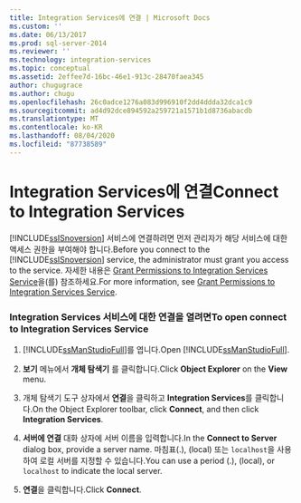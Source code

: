 ```yaml
---
title: Integration Services에 연결 | Microsoft Docs
ms.custom: ''
ms.date: 06/13/2017
ms.prod: sql-server-2014
ms.reviewer: ''
ms.technology: integration-services
ms.topic: conceptual
ms.assetid: 2effee7d-16bc-46e1-913c-28470faea345
author: chugugrace
ms.author: chugu
ms.openlocfilehash: 26c0adce1276a083d996910f2dd4ddda32dca1c9
ms.sourcegitcommit: ad4d92dce894592a259721a1571b1d8736abacdb
ms.translationtype: MT
ms.contentlocale: ko-KR
ms.lasthandoff: 08/04/2020
ms.locfileid: "87738589"
---
```

# <a name="connect-to-integration-services"></a><span data-ttu-id="546d1-102">Integration Services에 연결</span><span class="sxs-lookup"><span data-stu-id="546d1-102">Connect to Integration Services</span></span>
  <span data-ttu-id="546d1-103">[!INCLUDE[ssISnoversion](../includes/ssisnoversion-md.md)] 서비스에 연결하려면 먼저 관리자가 해당 서비스에 대한 액세스 권한을 부여해야 합니다.</span><span class="sxs-lookup"><span data-stu-id="546d1-103">Before you connect to the [!INCLUDE[ssISnoversion](../includes/ssisnoversion-md.md)] service, the administrator must grant you access to the service.</span></span> <span data-ttu-id="546d1-104">자세한 내용은 [Grant Permissions to Integration Services Service](../../2014/integration-services/grant-permissions-to-integration-services-service.md)을(를) 참조하세요.</span><span class="sxs-lookup"><span data-stu-id="546d1-104">For more information, see [Grant Permissions to Integration Services Service](../../2014/integration-services/grant-permissions-to-integration-services-service.md).</span></span>  
  
### <a name="to-open-connect-to-integration-services-service"></a><span data-ttu-id="546d1-105">Integration Services 서비스에 대한 연결을 열려면</span><span class="sxs-lookup"><span data-stu-id="546d1-105">To open connect to Integration Services Service</span></span>  
  
1.  <span data-ttu-id="546d1-106">[!INCLUDE[ssManStudioFull](../includes/ssmanstudiofull-md.md)]를 엽니다.</span><span class="sxs-lookup"><span data-stu-id="546d1-106">Open [!INCLUDE[ssManStudioFull](../includes/ssmanstudiofull-md.md)].</span></span>  
  
2.  <span data-ttu-id="546d1-107">**보기** 메뉴에서 **개체 탐색기** 를 클릭합니다.</span><span class="sxs-lookup"><span data-stu-id="546d1-107">Click **Object Explorer** on the **View** menu.</span></span>  
  
3.  <span data-ttu-id="546d1-108">개체 탐색기 도구 상자에서 **연결**을 클릭하고 **Integration Services**를 클릭합니다.</span><span class="sxs-lookup"><span data-stu-id="546d1-108">On the Object Explorer toolbar, click **Connect**, and then click **Integration Services**.</span></span>  
  
4.  <span data-ttu-id="546d1-109">**서버에 연결** 대화 상자에 서버 이름을 입력합니다.</span><span class="sxs-lookup"><span data-stu-id="546d1-109">In the **Connect to Server** dialog box, provide a server name.</span></span> <span data-ttu-id="546d1-110">마침표(.), (local) 또는 `localhost`을 사용하여 로컬 서버를 지정할 수 있습니다.</span><span class="sxs-lookup"><span data-stu-id="546d1-110">You can use a period (.), (local), or `localhost` to indicate the local server.</span></span>  
  
5.  <span data-ttu-id="546d1-111">**연결**을 클릭합니다.</span><span class="sxs-lookup"><span data-stu-id="546d1-111">Click **Connect**.</span></span>  
  
  

